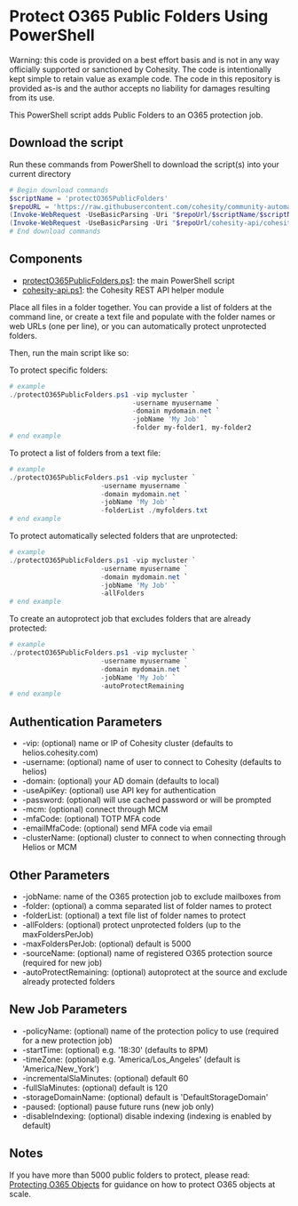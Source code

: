 # Protect O365 Public Folders Using PowerShell

Warning: this code is provided on a best effort basis and is not in any way officially supported or sanctioned by Cohesity. The code is intentionally kept simple to retain value as example code. The code in this repository is provided as-is and the author accepts no liability for damages resulting from its use.

This PowerShell script adds Public Folders to an O365 protection job.

## Download the script

Run these commands from PowerShell to download the script(s) into your current directory

```powershell
# Begin download commands
$scriptName = 'protectO365PublicFolders'
$repoURL = 'https://raw.githubusercontent.com/cohesity/community-automation-samples/main/powershell'
(Invoke-WebRequest -UseBasicParsing -Uri "$repoUrl/$scriptName/$scriptName.ps1").content | Out-File "$scriptName.ps1"; (Get-Content "$scriptName.ps1") | Set-Content "$scriptName.ps1"
(Invoke-WebRequest -UseBasicParsing -Uri "$repoUrl/cohesity-api/cohesity-api.ps1").content | Out-File cohesity-api.ps1; (Get-Content cohesity-api.ps1) | Set-Content cohesity-api.ps1
# End download commands
```

## Components

* [protectO365PublicFolders.ps1](https://raw.githubusercontent.com/cohesity/community-automation-samples/main/powershell/protectO365PublicFolders/protectO365PublicFolders.ps1): the main PowerShell script
* [cohesity-api.ps1](https://raw.githubusercontent.com/cohesity/community-automation-samples/main/powershell/cohesity-api/cohesity-api.ps1): the Cohesity REST API helper module

Place all files in a folder together. You can provide a list of folders at the command line, or create a text file and populate with the folder names or web URLs (one per line), or you can automatically protect unprotected folders.

Then, run the main script like so:

To protect specific folders:

```powershell
# example
./protectO365PublicFolders.ps1 -vip mycluster `
                               -username myusername `
                               -domain mydomain.net `
                               -jobName 'My Job' `
                               -folder my-folder1, my-folder2
# end example
```

To protect a list of folders from a text file:

```powershell
# example
./protectO365PublicFolders.ps1 -vip mycluster `
                       -username myusername `
                       -domain mydomain.net `
                       -jobName 'My Job' `
                       -folderList ./myfolders.txt
# end example
```

To protect automatically selected folders that are unprotected:

```powershell
# example
./protectO365PublicFolders.ps1 -vip mycluster `
                       -username myusername `
                       -domain mydomain.net `
                       -jobName 'My Job' `
                       -allFolders
# end example
```

To create an autoprotect job that excludes folders that are already protected:

```powershell
# example
./protectO365PublicFolders.ps1 -vip mycluster `
                       -username myusername `
                       -domain mydomain.net `
                       -jobName 'My Job' `
                       -autoProtectRemaining
# end example
```

## Authentication Parameters

* -vip: (optional) name or IP of Cohesity cluster (defaults to helios.cohesity.com)
* -username: (optional) name of user to connect to Cohesity (defaults to helios)
* -domain: (optional) your AD domain (defaults to local)
* -useApiKey: (optional) use API key for authentication
* -password: (optional) will use cached password or will be prompted
* -mcm: (optional) connect through MCM
* -mfaCode: (optional) TOTP MFA code
* -emailMfaCode: (optional) send MFA code via email
* -clusterName: (optional) cluster to connect to when connecting through Helios or MCM

## Other Parameters

* -jobName: name of the O365 protection job to exclude mailboxes from
* -folder: (optional) a comma separated list of folder names to protect
* -folderList: (optional) a text file list of folder names to protect
* -allFolders: (optional) protect unprotected folders (up to the maxFoldersPerJob)
* -maxFoldersPerJob: (optional) default is 5000
* -sourceName: (optional) name of registered O365 protection source (required for new job)
* -autoProtectRemaining: (optional) autoprotect at the source and exclude already protected folders

## New Job Parameters

* -policyName: (optional) name of the protection policy to use (required for a new protection job)
* -startTime: (optional) e.g. '18:30' (defaults to 8PM)
* -timeZone: (optional) e.g. 'America/Los_Angeles' (default is 'America/New_York')
* -incrementalSlaMinutes: (optional) default 60
* -fullSlaMinutes: (optional) default is 120
* -storageDomainName: (optional) default is 'DefaultStorageDomain'
* -paused: (optional) pause future runs (new job only)
* -disableIndexing: (optional) disable indexing (indexing is enabled by default)

## Notes

If you have more than 5000 public folders to protect, please read: [Protecting O365 Objects](https://github.com/bseltz-cohesity/scripts/wiki/Protecting-O365-Objects) for guidance on how to protect O365 objects at scale.
